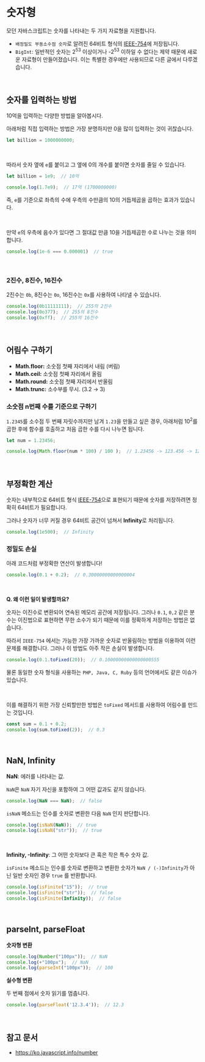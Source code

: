 # 숫자형

모던 자바스크립트는 숫자를 나타내는 두 가지 자료형을 지원합니다.

- `배정밀도 부동소수점 숫자`로 알려진 64비트 형식의 [IEEE-754](https://en.wikipedia.org/wiki/IEEE_754-2008_revision)에 저장됩니다.
- `BigInt`: 일반적인 숫자는 2<sup>53</sup> 이상이거나 -2<sup>53</sup> 이하일 수 없다는 제약 때문에 새로운 자료형이 만들어졌습니다. 이는 특별한 경우에만 사용되므로 다른 글에서 다루겠습니다.

<br/>

## 숫자를 입력하는 방법

10억을 입력하는 다양한 방법을 알아봅시다.

아래처럼 직접 입력하는 방법은 가장 분명하지만 0을 많이 입력하는 것이 귀찮습니다.

```js
let billion = 1000000000;
```

<br/>

따라서 숫자 옆에 `e`를 붙이고 그 옆에 0의 개수를 붙이면 숫자를 줄일 수 있습니다.

```js
let billion = 1e9;  // 10억

console.log(1.7e9);  // 17억 (1700000000)
```

즉, `e`를 기준으로 좌측의 수에 우측의 수만큼의 10의 거듭제곱을 곱하는 효과가 있습니다.

<br/>

만약 `e`의 우측에 음수가 있다면 그 절대값 만큼 10을 거듭제곱한 수로 나누는 것을 의미합니다.

```js
console.log(1e-6 === 0.000001)  // true
```

<br/>

### 2진수, 8진수, 16진수

2진수는 `0b`, 8진수는 `0o`, 16진수는 `0x`를 사용하여 나타낼 수 있습니다.

```js
console.log(0b11111111);  // 255의 2진수
console.log(0o377);  // 255의 8진수
console.log(0xff);  // 255의 16진수
```

<br/>

## 어림수 구하기

- **Math.floor:**  소숫점 첫째 자리에서 내림 (버림)
- **Math.ceil:** 소숫점 첫째 자리에서 올림
- **Math.round:**  소숫점 첫째 자리에서 반올림
- **Math.trunc:** 소수부를 무시. (3.2 → 3)

### 소숫점 n번째 수를 기준으로 구하기

`1.2345`를 소수점 두 번째 자릿수까지만 남겨 `1.23`을 만들고 싶은 경우, 아래처럼 10<sup>2</sup>를 곱한 후에 함수를 호출하고 처음 곱한 수를 다시 나누면 됩니다.

```js
let num = 1.23456;

console.log(Math.floor(num * 100) / 100 );  // 1.23456 -> 123.456 -> 123 -> 1.23
```

<br/>

## 부정확한 계산

숫자는 내부적으로 64비트 형식 [IEEE-754](https://en.wikipedia.org/wiki/IEEE_754-2008_revision)으로 표현되기 때문에 숫자를 저장하려면 정확히 64비트가 필요합니다.

그러나 숫자가 너무 커질 경우 64비트 공간이 넘쳐서 **Infinity**로 처리됩니다.

```js
console.log(1e500);  // Infinity
```

### 정밀도 손실

아래 코드처럼 부정확한 연산이 발생합니다!

```js
console.log(0.1 + 0.2);  // 0.30000000000000004
```

<br/>

**Q. 왜 이런 일이 발생할까요?**

숫자는 이진수로 변환되어 연속된 메모리 공간에 저장됩니다.
그러나 `0.1`, `0,2` 같은 분수는 이진법으로 표현하면 무한 소수가 되기 때문에 이를 정확하게 저장하는 방법은 없습니다.

따라서 `IEEE-754` 에서는 가능한 가장 가까운 숫자로 반올림하는 방법을 이용하여 이런 문제를 해결합니다. 그러나 이 방법도 아주 작은 손실이 발생합니다.

```js
console.log(0.1.toFixed(20));  // 0.10000000000000000555
```

물론 동일한 숫자 형식을 사용하는 `PHP, Java, C, Ruby` 등의 언어에서도 같은 이슈가 있습니다.

<br/>

이를 해결하기 위한 가장 신뢰할만한 방법은 `toFixed` 메서드를 사용하여 어림수를 만드는 것입니다.

```js
const sum = 0.1 + 0.2;
console.log(sum.toFixed(2));  // 0.3
```

<br/>

## NaN, Infinity

**NaN**: 에러를 나타내는 값.

`NaN`은 `NaN` 자기 자신을 포함하여 그 어떤 값과도 같지 않습니다.

```js
console.log(NaN === NaN);  // false
```

`isNaN` 메소드는 인수를 숫자로 변환한 다음 `NaN` 인지 판단합니다.

```js
console.log(isNaN(NaN));  // true
console.log(isNaN("str"));  // true
```

<br/>

**Infinity, -Infinity**: 그 어떤 숫자보다 큰 혹은 작은 특수 숫자 값.

`isFinite` 메소드는 인수를 숫자로 변환하고 변환한 숫자가 `NaN / (-)Infinity`가 아닌 일반 숫자인 경우 `true` 를 반환합니다.

```js
console.log(isFinite("15"));  // true
console.log(isFinite("str"));  // false
console.log(isFinite(Infinity));  // false
```

<br/>

## parseInt, parseFloat

**숫자형 변환**

```js
console.log(Number("100px"));  // NaN
console.log(+"100px");  // NaN
console.log(parseInt("100px"));  // 100
```

**실수형 변환**

두 번째 점에서 숫자 읽기를 멈춥니다.

```js
console.log(parseFloat('12.3.4'));  // 12.3
```

<br/>

## 참고 문서

- https://ko.javascript.info/number

